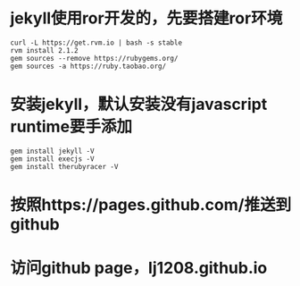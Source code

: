 # jekyll使用ror开发的，先要搭建ror环境
```
curl -L https://get.rvm.io | bash -s stable
rvm install 2.1.2
gem sources --remove https://rubygems.org/
gem sources -a https://ruby.taobao.org/
```
# 安装jekyll，默认安装没有javascript runtime要手添加
```
gem install jekyll -V
gem install execjs -V
gem install therubyracer -V
```
# 按照https://pages.github.com/推送到github
# 访问github page，lj1208.github.io
